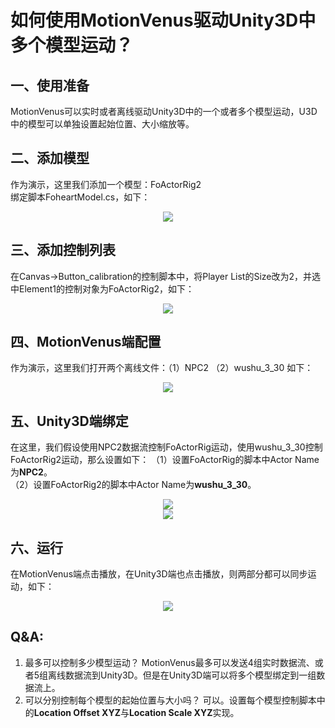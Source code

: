 # 如何使用MotionVenus驱动Unity3D中多个模型运动？
## 一、使用准备
MotionVenus可以实时或者离线驱动Unity3D中的一个或者多个模型运动，U3D中的模型可以单独设置起始位置、大小缩放等。
## 二、添加模型
作为演示，这里我们添加一个模型：FoActorRig2<br>
绑定脚本FoheartModel.cs，如下：

<div align=center>
<img src="https://raw.githubusercontent.com/FOHEART/FOHEART_Unity3D_Plugin/master/help/multiActor/addActor.png"/>
</div>

## 三、添加控制列表
在Canvas->Button_calibration的控制脚本中，将Player List的Size改为2，并选中Element1的控制对象为FoActorRig2，如下：

<div align=center>
<img src="https://raw.githubusercontent.com/FOHEART/FOHEART_Unity3D_Plugin/master/help/multiActor/modifyList.png"/>
</div>

## 四、MotionVenus端配置
作为演示，这里我们打开两个离线文件：（1）NPC2 （2）wushu_3_30 如下：

<div align=center>
<img src="https://raw.githubusercontent.com/FOHEART/FOHEART_Unity3D_Plugin/master/help/multiActor/mvconfig.png"/>
</div>

## 五、Unity3D端绑定
在这里，我们假设使用NPC2数据流控制FoActorRig运动，使用wushu_3_30控制FoActorRig2运动，那么设置如下：
（1）设置FoActorRig的脚本中Actor Name为**NPC2**。<br>
（2）设置FoActorRig2的脚本中Actor Name为**wushu_3_30**。<br>

<div align=center>
<img src="https://raw.githubusercontent.com/FOHEART/FOHEART_Unity3D_Plugin/master/help/multiActor/rig1.png"/>
</div>

<div align=center>
<img src="https://raw.githubusercontent.com/FOHEART/FOHEART_Unity3D_Plugin/master/help/multiActor/rig2.png"/>
</div>

## 六、运行
在MotionVenus端点击播放，在Unity3D端也点击播放，则两部分都可以同步运动，如下：

<div align=center>
<img src="https://raw.githubusercontent.com/FOHEART/FOHEART_Unity3D_Plugin/master/help/multiActor/run.png"/>
</div>

## Q&A:
1. 最多可以控制多少模型运动？
MotionVenus最多可以发送4组实时数据流、或者5组离线数据流到Unity3D。但是在Unity3D端可以将多个模型绑定到一组数据流上。
2. 可以分别控制每个模型的起始位置与大小吗？
可以。设置每个模型控制脚本中的**Location Offset XYZ**与**Location Scale XYZ**实现。
